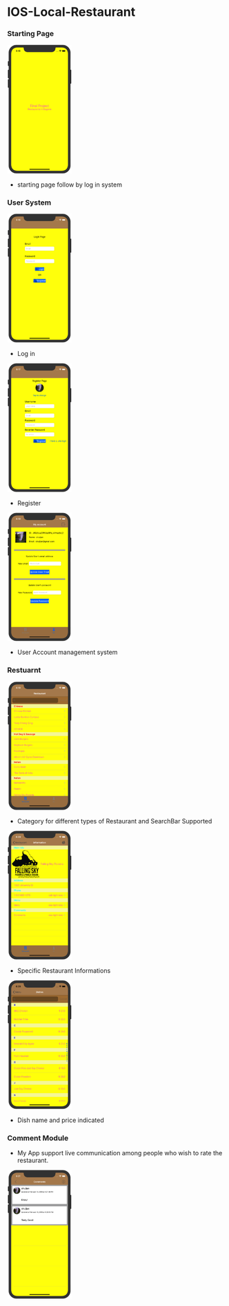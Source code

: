 # IOS-Local-Restaurant

### Starting Page

<img src="picture/WechatIMG5.jpeg" width = "150" />

* starting page follow by log in system

### User System

<img src="picture/WechatIMG6.jpeg" width = "150" />

* Log in

<img src="picture/WechatIMG7.jpeg" width = "150" />

* Register

<img src="picture/WechatIMG9.jpeg" width = "150" />

* User Account management system

### Restuarnt 

<img src="picture/WechatIMG8.jpeg" width = "150" />

* Category for different types of Restaurant and SearchBar Supported

<img src="picture/WechatIMG10.jpeg" width = "150" />

* Specific Restaurant Informations

<img src="picture/WechatIMG11.jpeg" width = "150" />

* Dish name and price indicated

### Comment Module

* My App support live communication among people who wish to rate the restaurant.

<img src="picture/WechatIMG12.jpeg" width = "150" />

